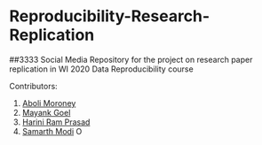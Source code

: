 # Reproducibility-Research-Replication
##3333 Social Media
Repository for the project on research paper replication in WI 2020 Data Reproducibility course

Contributors:

1. [Aboli Moroney](https://github.com/abolim "Aboli's Github page")
2. [Mayank Goel](https://github.com/mickkygoel "Mayank's Github page")
3. [Harini Ram Prasad](https://github.com/hariniramp "Harini's Github page")
4. [Samarth Modi](https://github.com/samarthjmodi "Samarth's Github page") <a itemprop="sameAs" content="https://orcid.org/0000-0003-0681-231X" href="https://orcid.org/0000-0003-0681-231X" target="orcid.widget" rel="me noopener noreferrer" style="vertical-align:top;"><img src="https://orcid.org/sites/default/files/images/orcid_16x16.png" style="width:1em;margin-right:.5em;" alt="ORCID iD icon"></a>

